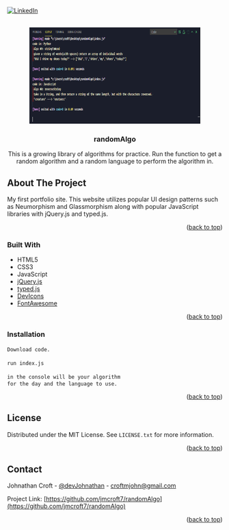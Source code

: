 <div id="top"></div>


<!-- PROJECT SHIELDS -->
[![LinkedIn][linkedin-shield]][linkedin-url]

<!-- PROJECT LOGO -->
<br />

<div align="center">
  <a href="https://github.com/jmcroft7/randomAlgo">
    <img src="./assets/randomAlgo.PNG" alt="Logo" width="400" height="225">
  </a>
 </div>
 
<h3 align="center">randomAlgo</h3>

<p align="center">
This is a growing library of algorithms for practice. Run the function to get a random algorithm and a random language to perform the algorithm in.
</p>

<!-- ABOUT THE PROJECT -->

## About The Project

<p> My first portfolio site. This website utilizes popular UI design patterns such as Neumorphism and Glassmorphism along with popular JavaScript libraries with jQuery.js and typed.js.
</p>


<p align="right">(<a href="#top">back to top</a>)</p>

### Built With

- HTML5
- CSS3
- JavaScript
- [jQuery.js](https://jquery.com/)
- [typed.js](https://github.com/mattboldt/typed.js/)
- [DevIcons](https://devicon.dev/)
- [FontAwesome](https://fontawesome.com/v5.15/icons)

<p align="right">(<a href="#top">back to top</a>)</p>

### Installation

```
Download code.

run index.js

in the console will be your algorithm
for the day and the language to use.

```

<p align="right">(<a href="#top">back to top</a>)</p>

<!-- LICENSE -->

## License

Distributed under the MIT License. See `LICENSE.txt` for more information.

<p align="right">(<a href="#top">back to top</a>)</p>

<!-- CONTACT -->

## Contact

Johnathan Croft - [@devJohnathan](https://twitter.com/devJohnathan) - croftmjohn@gmail.com

Project Link: [https://github.com/jmcroft7/randomAlgo](https://github.com/jmcroft7/randomAlgo)

<p align="right">(<a href="#top">back to top</a>)</p>

<!-- MARKDOWN LINKS & IMAGES -->

[linkedin-shield]: https://img.shields.io/badge/-LinkedIn-black.svg?style=for-the-badge&logo=linkedin&colorB=555
[linkedin-url]: https://www.linkedin.com/in/devjohnathan/
